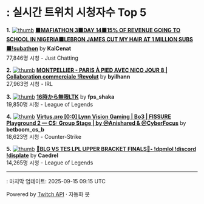 # : 실시간 트위치 시청자수 Top 5

**1.** [![thumb](https://static-cdn.jtvnw.net/previews-ttv/live_user_kaicenat-320x180.jpg)](https://twitch.tv/KaiCenat)
**[🟧MAFIATHON 3🟧DAY 14🟧15% OF REVENUE GOING TO SCHOOL IN NIGERIA🟧LEBRON JAMES CUT MY HAIR AT 1 MILLION SUBS🟧!subathon](https://twitch.tv/KaiCenat)** by **KaiCenat**<br>77,846명 시청  - Just Chatting

**2.** [![thumb](https://static-cdn.jtvnw.net/previews-ttv/live_user_byilhann-320x180.jpg)](https://twitch.tv/byilhann)
**[MONTPELLIER - PARIS À PIED AVEC NICO JOUR 8 | Collaboration commerciale !Revolut](https://twitch.tv/byilhann)** by **byilhann**<br>27,963명 시청  - IRL

**3.** [![thumb](https://static-cdn.jtvnw.net/previews-ttv/live_user_fps_shaka-320x180.jpg)](https://twitch.tv/fps_shaka)
**[16時から無限LTK](https://twitch.tv/fps_shaka)** by **fps_shaka**<br>19,850명 시청  - League of Legends

**4.** [![thumb](https://static-cdn.jtvnw.net/previews-ttv/live_user_betboom_cs_b-320x180.jpg)](https://twitch.tv/betboom_cs_b)
**[Virtus.pro [0:0] Lynn Vision Gaming | Bo3 | FISSURE Playground 2 — CS: Group Stage | by @Anishared & @CyberFocus](https://twitch.tv/betboom_cs_b)** by **betboom_cs_b**<br>18,623명 시청  - Counter-Strike

**5.** [![thumb](https://static-cdn.jtvnw.net/previews-ttv/live_user_caedrel-320x180.jpg)](https://twitch.tv/Caedrel)
**[🔴BLG VS TES LPL UPPER BRACKET FINALS🔴-  !dpmlol !discord !displate](https://twitch.tv/Caedrel)** by **Caedrel**<br>14,265명 시청  - League of Legends


---
: 마지막 업데이트: 2025-09-15 09:15 UTC

Powered by [Twitch API](https://dev.twitch.tv/docs/api/reference) · 자동화 봇
